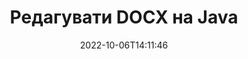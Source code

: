---
############################# Static ############################
layout: "auto-gen-editor"
date: 2022-10-06T14:11:46
draft: false
otherformats: doc docx docm dotx xls xlsx xlsm ppt pptx pptm mobi epub html mhtml txt xml csv pdf xps

############################# Head ############################
head_title: "Редактор DOCX — редагуйте DOCX на Java"
head_description: "Як редагувати DOCX в Java, використовуючи декілька рядків коду? Використовуйте API-інтерфейси обробки документів GroupDocs для редагування, оновлення та збереження файлів у більш ніж 30 форматах."

############################# Header ############################
title: "Редагувати DOCX на Java"
description: "Ефективне та надійне редагування DOCX із використанням API GroupDocs.Editor for Java, що виконується на серверній стороні, без використання стороннього ПЗ типу Microsoft Office чи Open Office."
bg_image: "https://cms.admin.containerize.com/templates/aspose/App_Themes/V3/images/bg/header1.png"
bg_overlay: false
button:
    enable: true
    icon: "fas fa-arrow-down"
    label: "Скачати безоплатну пробну версію"
    link: "https://downloads.groupdocs.com/editor/java"

############################# SubMenu ############################
submenu:
    enable: true

    left:
        img_alt: "GroupDocs.Editor for Java"
        image: "https://cms.admin.containerize.com/templates/groupdocs/images/product-logos/90x90-noborder/groupdocs-editor-java.png"
        product: "GroupDocs.Editor"
        platform: "Java"

    middle:
        button:

            # button loop
            - link: "https://apireference.groupdocs.com/editor/java"
              text: "Довідник по API"

            # button loop
            - link: "https://github.com/groupdocs-editor"
              text: "Приклади коду"

            # button loop
            - link: "https://products.groupdocs.app/editor/family"
              text: "Живі демонстрації"

            # button loop
            - link: "https://purchase.groupdocs.com/pricing/editor/java"
              text: "Ціни"

    right:
        link_download: "https://downloads.groupdocs.com/editor"
        link_learn: "https://docs.groupdocs.com/editor/java"
        link_buy: "https://purchase.groupdocs.com"

############################# About ############################
about:
    enable: true
    title: "Про GroupDocs.Editor for Java API"
    content: |
        [GroupDocs.Editor for Java](/uk/editor/java/) API — це правильний вибір для редагування документів та презентацій Microsoft Word, Excel, PowerPoint, Open Office. GroupDocs.Editor — це автономний API, котрий підходить для серверних та внутрішніх систем, де потрібна висока продуктивність. Він не залежить від якого-небудь програмного забезпечення, такого як Microsoft Office чи Open Office.

############################# Steps ############################
steps:
    enable: true
    title_left: "Кроки по редагуванню XLTM на Java"
    content_left: |
        [GroupDocs.Editor for Java](/uk/editor/java/) надає розробникам простий і зрозумілий спосіб редагування файлів XLTM за допомогою кількох рядків коду.
        * Створіть екземпляр класу `Editor` із вказанням обов'язкового шляху до файлу чи потоки та необов'язковим класом `SpreadsheetLoadOptions` і завантажте файл XLTM
        * Створіть та налаштуйте екземпляр класу `SpreadsheetEditOptions` для формату файлу XLTM
        * Викличте метод `Editor.Edit()` і отримайте документ XLTM у форматі HTML, котрий легко редагується любим WYSIWYG-редактором.
        * Викличте метод `Editor.Save()` і збережіть відредагований файл XLTM, використовуючи клас `SpreadsheetSaveOptions`

        
    title_right: "Системні Вимоги"
    content_right: |
        Базове редагування документу за допомогою GroupDocs.Editor for Java API можна виконати, здійснивши кілька простих кроків. Наші API підтримуються на всіх основних платформах та операційних системах. Перед виконанням наведеного нижче коду переконайтесь, що на вашій системі попередньо встановлені наступні компоненти.

        * Операційні системи: Microsoft Windows, Linux, MacOS
        * Середовища розробки: NetBeans, IntelliJ IDEA, Eclipse
        * Фреймворки: Java 7 (1.7) and above
        * Отримайте останню версію GroupDocs.Editor for Java, завантажену із [Maven](https://repository.groupdocs.com/editor/)
        
    code: |        
        ```java
        // Load the XLTM file into Editor with the optional SpreadsheetLoadOptions
        Editor editor = new Editor("source.xltm", new SpreadsheetLoadOptions());

        // Create and adjust the edit options
        SpreadsheetEditOptions editOptions = new SpreadsheetEditOptions();
		editOptions.setWorksheetIndex(1);//select a tab (worksheet) to edit

        // Open input XLTM document for edit — obtain an intermediate document, that can be edited
        EditableDocument beforeEdit = editor.edit(editOptions);

        // Grab XLTM document content and associated resources from editable document
        string content = beforeEdit.getContent();

        // Send the content to WYSIWYG-editor, edit it there, and send edited content back to the server-side
        // This step simulates a such operation
        string updatedContent = content.replace("Cell Text", "Edited Cell Text");

        // Grab edited content and resources from WYSIWYG-editor and create a new EditableDocument instance from it
        EditableDocument afterEdit = EditableDocument.fromMarkup(updatedContent, null);

        // Create a save options and select a desired output format
        SpreadsheetSaveOptions saveOptions = new SpreadsheetSaveOptions(SpreadsheetFormats.Xltm);

        // Save edited XLTM document to the file
        editor.save(afterEdit, "edited.xltm", saveOptions);
        ```
        
############################# Demos ############################
demos:
    enable: true
    title: "Демоверсії редактора XLTM"
    content: |
        Відредагуйте XLTM прямо зараз, відвідав [живі демонстрації](https://products.groupdocs.app/editor/family). Жива демонстрація має наступні переваги
        
############################# More Formats ############################
more_formats:
    enable: true
    title: "Інші підтримувані редактори"
    content: |
        Ви також можете редагувати файли інших форматів. Будь ласка, ознайомтеся із повним списком нижче.


############################# Back to top ###############################
back_to_top:
    enable: true
---